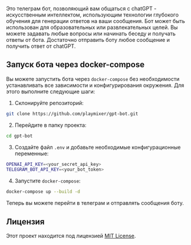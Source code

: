 Это телеграм бот, позволяющий вам общаться с chatGPT - искусственным интеллектом, использующим технологии глубокого обучения для генерации ответов на ваши сообщения. Бот может быть использован для образовательных или развлекательных целей. Вы можете задавать любые вопросы или начинать беседу и получать ответы от бота. Достаточно отправить боту любое сообщение и получить ответ от chatGPT.

## Запуск бота через docker-compose

Вы можете запустить бота через `docker-compose` без необходимости устанавливать все зависимости и конфигурирования окружения. Для этого выполните следующие шаги:

1. Склонируйте репозиторий:

```bash
git clone https://github.com/playmixer/gpt-bot.git
```

2. Перейдите в папку проекта:

```bash
cd gpt-bot
```

3. Создайте файл `.env` и добавьте необходимые конфигурационные переменные:

```bash
OPENAI_API_KEY=<your_secret_api_key>
TELEGRAM_BOT_API_KEY=<your_bot_token>
```

4. Запустите `docker-compose`:

```bash
docker-compose up --build -d
```

Теперь вы можете перейти в телеграм и отправлять сообщения боту.

## Лицензия

Этот проект находится под лицензией [MIT License](LICENSE).